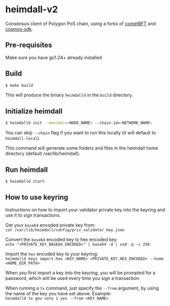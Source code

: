 # heimdall-v2

Consensus client of Polygon PoS chain, using a forks of [cometBFT](https://github.com/0xPolygon/cometBFT) and [cosmos-sdk](https://github.com/0xPolygon/cosmos-sdk).

## Pre-requisites

Make sure you have go1.24+ already installed

## Build
```bash 
$ make build
```
This will produce the binary `heimdalld` in the `build` directory.

## Initialize heimdall
```bash 
$ heimdalld init --moniker=<NODE_NAME> --chain-id=<NETWORK_NAME>
```
You can skip `--chain` flag if you want to run this locally (it will default to `heimdall-local`).

This command will generate some folders and files in the heimdall home directory (default /var/lib/heimdall).

## Run heimdall
```bash 
$ heimdalld start
```

## How to use keyring

Instructions on how to import your validator private key into the keyring and use it to sign transactions.

Get your `base64` encoded private key from:  
`cat /var/lib/heimdall/config/priv_validator_key.json`

Convert the `base64` encoded key to hex encoded key:  
`echo "<PRIVATE_KEY_BASE64_ENCODED>" | base64 -d | xxd -p -c 256`

Import the `hex` encoded key to your keyring:  
`heimdalld keys import-hex <KEY_NAME> <PRIVATE_KEY_HEX_ENCODED> --home <HOME_DIR_PATH>`

When you first import a key into the keyring, you will be prompted for a password, which will be used every time you sign a transaction.

When running a `tx` command, just specify the `--from` argument, by using the name of the key you have set above. Example:  
`heimdalld tx gov vote 1 yes --from <KEY_NAME>`
